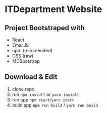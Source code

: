 # ITDepartment Website

## Project Bootstraped with

* React
* EmailJS
* npm (recomended)
* CSS (raw)
* MDBootstrap

## Download & Edit

1. clone repo
2. run ```npm install``` or ```yarn install```
3. run app ```npm start```/```yarn start```
4. build app ```npm run build``` / ```yarn run build```
